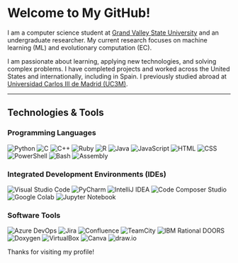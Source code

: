 # Welcome to My GitHub!

I am a computer science student at [Grand Valley State University](https://www.gvsu.edu) and an undergraduate researcher. My current research focuses on machine learning (ML) and evolutionary computation (EC).  

I am passionate about learning, applying new technologies, and solving complex problems. I have completed projects and worked across the United States and internationally, including in Spain. I previously studied abroad at [Universidad Carlos III de Madrid (UC3M)](https://www.uc3m.es).  

---

## Technologies & Tools  

### **Programming Languages**  
![Python](https://img.shields.io/badge/-Python-3776AB?logo=python&logoColor=white&style=flat-square)
![C](https://img.shields.io/badge/-C-A8B9CC?logo=c&logoColor=white&style=flat-square)
![C++](https://img.shields.io/badge/-C++-00599C?logo=cplusplus&logoColor=white&style=flat-square)
![Ruby](https://img.shields.io/badge/-Ruby-CC342D?logo=ruby&logoColor=white&style=flat-square)
![R](https://img.shields.io/badge/-R-276DC3?logo=r&logoColor=white&style=flat-square)
![Java](https://img.shields.io/badge/-Java-007396?logo=java&logoColor=white&style=flat-square)
![JavaScript](https://img.shields.io/badge/-JavaScript-F7DF1E?logo=javascript&logoColor=black&style=flat-square)
![HTML](https://img.shields.io/badge/-HTML5-E34F26?logo=html5&logoColor=white&style=flat-square)
![CSS](https://img.shields.io/badge/-CSS3-1572B6?logo=css3&logoColor=white&style=flat-square)
![PowerShell](https://img.shields.io/badge/-PowerShell-5391FE?logo=powershell&logoColor=white&style=flat-square)
![Bash](https://img.shields.io/badge/-Bash-4EAA25?logo=gnu-bash&logoColor=white&style=flat-square)
![Assembly](https://img.shields.io/badge/-Assembly-333333?style=flat-square)

### **Integrated Development Environments (IDEs)**  
![Visual Studio Code](https://img.shields.io/badge/-VS%20Code-007ACC?logo=visualstudiocode&logoColor=white&style=flat-square)
![PyCharm](https://img.shields.io/badge/-PyCharm-000000?logo=pycharm&logoColor=white&style=flat-square)
![IntelliJ IDEA](https://img.shields.io/badge/-IntelliJ%20IDEA-000000?logo=intellij-idea&logoColor=white&style=flat-square)
![Code Composer Studio](https://img.shields.io/badge/-Code%20Composer%20Studio-333333?style=flat-square)
![Google Colab](https://img.shields.io/badge/-Google%20Colab-F9AB00?logo=google-colab&logoColor=white&style=flat-square)
![Jupyter Notebook](https://img.shields.io/badge/-Jupyter-00599C?logo=jupyter&logoColor=white&style=flat-square)

### **Software Tools**  
![Azure DevOps](https://img.shields.io/badge/-Azure%20DevOps-0078D7?logo=azure-devops&logoColor=white&style=flat-square)
![Jira](https://img.shields.io/badge/-Jira-0052CC?logo=jira&logoColor=white&style=flat-square)
![Confluence](https://img.shields.io/badge/-Confluence-172B4D?logo=confluence&logoColor=white&style=flat-square)
![TeamCity](https://img.shields.io/badge/-TeamCity-000000?logo=teamcity&logoColor=white&style=flat-square)
![IBM Rational DOORS](https://img.shields.io/badge/-DOORS-333333?style=flat-square)
![Doxygen](https://img.shields.io/badge/-Doxygen-0040FF?style=flat-square)
![VirtualBox](https://img.shields.io/badge/-VirtualBox-183A61?logo=virtualbox&logoColor=white&style=flat-square)
![Canva](https://img.shields.io/badge/-Canva-00C4CC?logo=canva&logoColor=white&style=flat-square)
![draw.io](https://img.shields.io/badge/-draw.io-FF9800?logo=diagrams.net&logoColor=white&style=flat-square)

Thanks for visiting my profile!
